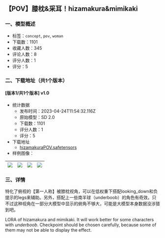 ## 【POV】膝枕&采耳！hizamakura&mimikaki
### 一、模型概述

- 标签：`concept`, `pov`, `woman`
- 下载数：1101
- 收藏人数：345
- 评论人数：8
- 评分人数：1
- 评分：5

### 二、下载地址（共1个版本）

#### [版本1/共1个版本] v1.0

- 统计数据
  - 发布时间：2023-04-24T11:54:32.116Z
  - 原始模型：SD 2.0
  - 下载数：1101
  - 评分人数：1
  - 评分：5
- 下载地址
  - [hizamakuraPOV.safetensors](https://civitai.com/api/download/models/54071)
- 样例图像：

| <img src="https://image.civitai.com/xG1nkqKTMzGDvpLrqFT7WA/398233ea-1448-4556-446a-b0eaf8627d00/width=450/584487.jpeg" /> | <img src="https://image.civitai.com/xG1nkqKTMzGDvpLrqFT7WA/f0522363-70e2-49fe-4dba-18ca38e44400/width=450/584353.jpeg" /> | <img src="https://image.civitai.com/xG1nkqKTMzGDvpLrqFT7WA/37216569-0f1a-476f-3b3e-804374228200/width=450/584357.jpeg" /> | <img src="https://image.civitai.com/xG1nkqKTMzGDvpLrqFT7WA/bb0d9d9d-15bd-4a2e-150b-314e32b13100/width=450/584453.jpeg" /> |
| ---- | ---- | ---- | ---- |


### 三、详情
<p>特化了俯视的【第一人称】被膝枕视角，可以在低权重下搭配looking_down和负提示的legs来辅助。另外，搭配上一些南半球（underboob）的角色有奇效。只不过这种视角在一部分大模型中显示的俯角不够大，可能是大模型本身数据没涉猎到吧。</p><p>LORA of hizamakura and mimikaki. It will work better for some characters with <em>underboob</em>. Checkpoint should be chosen carefully, because some of them may not be able to display the effect.</p>